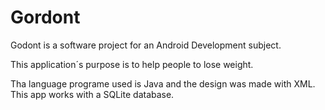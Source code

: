 # Gordont
Godont is a software project for an Android Development subject.

This application´s purpose is to help people to lose weight.

Tha language programe used is Java and the design was made with XML.
This app works with a SQLite database.
